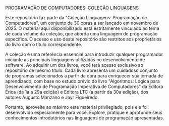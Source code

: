 PROGRAMAÇÃO DE COMPUTADORES: COLEÇÃO LINGUAGENS

Este repositório faz parte da "Coleção Linguagens: Programação de Computadores", um conjunto de 30 obras a ser lançado em novembro de 2025. O material aqui disponibilizado está estritamente vinculado ao tema de cada volume da coleção, que aborda uma linguagem de programação específica. O acesso e uso deste repositório são restritos aos proprietários do livro com o título correspondente.

A coleção é uma referência essencial para introduzir qualquer programador iniciante às principais linguagens utilizadas no desenvolvimento de software. Ao adquirir um dos livros, você terá acesso exclusivo ao repositório de mesmo título. Cada livro apresenta um cuidadoso conjunto de programas selecionados a partir da obra para enriquecer sua jornada de aprendizado, com base no estudo prévio do livro "Algoritmos: Lógica para Desenvolvimento de Programação Imperativa de Computadores" da Editora Érica (da 1a a 29a edição) e Editora LTC (a partir da 30a edição), dos autores Augusto Manzano e Jayr Figueiredo.

Portanto, aproveite ao máximo este material privilegiado, pois ele foi desenvolvido especialmente para você. Explore, pratique e aprofunde seus conhecimentos introdutórios nas linguagens de programação apresentadas.

